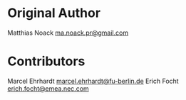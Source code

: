 # Original Author

Matthias Noack <ma.noack.pr@gmail.com>

# Contributors

Marcel Ehrhardt <marcel.ehrhardt@fu-berlin.de>
Erich Focht <erich.focht@emea.nec.com>
